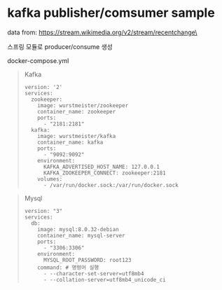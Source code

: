 # kafka publisher/comsumer sample

data from: https://stream.wikimedia.org/v2/stream/recentchange\

스프링 모듈로 producer/consume 생성

docker-compose.yml
<blockquote>
Kafka

```
version: '2'
services:
  zookeeper:
    image: wurstmeister/zookeeper
    container_name: zookeeper
    ports:
      - "2181:2181"
  kafka:
    image: wurstmeister/kafka
    container_name: kafka
    ports:
      - "9092:9092"
    environment:
      KAFKA_ADVERTISED_HOST_NAME: 127.0.0.1
      KAFKA_ZOOKEEPER_CONNECT: zookeeper:2181
    volumes:
      - /var/run/docker.sock:/var/run/docker.sock
```

</blockquote>


<blockquote>
Mysql

```
version: "3"
services:
  db:
    image: mysql:8.0.32-debian
    container_name: mysql-server
    ports:
      - "3306:3306"
    environment:
      MYSQL_ROOT_PASSWORD: root123
    command: # 명령어 실행
      - --character-set-server=utf8mb4
      - --collation-server=utf8mb4_unicode_ci
```

</blockquote>
